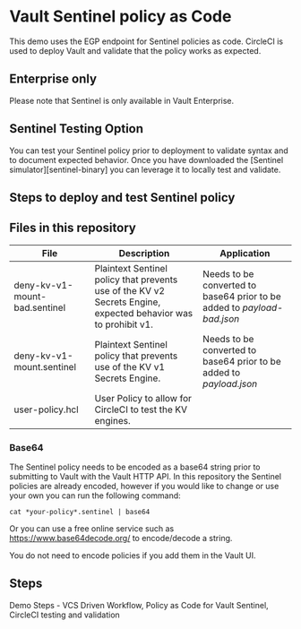#  Vault Sentinel policy as Code
This demo uses the EGP endpoint for Sentinel policies as code.  CircleCI is used to deploy Vault and validate that the policy works as expected.

## Enterprise only
Please note that Sentinel is only available in Vault Enterprise.

## Sentinel Testing Option
You can test your Sentinel policy prior to deployment to validate syntax and to document expected behavior. Once you have downloaded the [Sentinel simulator][sentinel-binary] you can leverage it to locally test and validate.

## Steps to deploy and test Sentinel policy

## Files in this repository

File | Description | Application
--- | --- | ---
deny-kv-v1-mount-bad.sentinel | Plaintext Sentinel policy that prevents use of the KV v2 Secrets Engine, expected behavior was to prohibit v1. | Needs to be converted to base64 prior to be added to *payload-bad.json*
deny-kv-v1-mount.sentinel | Plaintext Sentinel policy that prevents use of the KV v1 Secrets Engine. | Needs to be converted to base64 prior to be added to *payload.json*
user-policy.hcl | User Policy to allow for CircleCI to test the KV engines.


### Base64
The Sentinel policy needs to be encoded as a base64 string prior to submitting to Vault with the Vault HTTP API. In this repository the Sentinel policies are already encoded, however if you would like to change or use your own you can run the following command:
```
cat *your-policy*.sentinel | base64
```
Or you can use a free online service such as https://www.base64decode.org/ to encode/decode a string.

You do not need to encode policies if you add them in the Vault UI.

## Steps

Demo Steps - VCS Driven Workflow, Policy as Code for Vault Sentinel, CircleCI testing and validation
